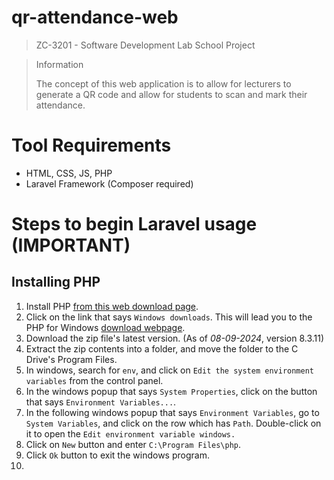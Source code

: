# qr-attendance-web
> ZC-3201 - Software Development Lab School Project

> Information
>
> The concept of this web application is to allow for lecturers to generate a QR code and allow for students to scan and mark their attendance.

# Tool Requirements
- HTML, CSS, JS, PHP
- Laravel Framework (Composer required)

# Steps to begin Laravel usage (IMPORTANT)
## Installing PHP
1. Install PHP [from this web download page](https://www.php.net/downloads.php).
2. Click on the link that says `Windows downloads`. This will lead you to the PHP for Windows [download webpage](https://windows.php.net/download/).
3. Download the zip file's latest version. (As of _08-09-2024_, version 8.3.11)
4. Extract the zip contents into a folder, and move the folder to the C Drive's Program Files.
5. In windows, search for `env`, and click on `Edit the system environment variables` from the control panel.
6. In the windows popup that says `System Properties`, click on the button that says `Environment Variables...`.
7. In the following windows popup that says `Environment Variables`, go to `System Variables`, and click on the row which has `Path`. Double-click on it to open the `Edit environment variable windows.`
8. Click on `New` button and enter `C:\Program Files\php`.
9. Click `Ok` button to exit the windows program.
10. 